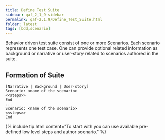 ```yaml
---
title: Define Test Suite
sidebar: qaf_2_1_9-sidebar
permalink: qaf-2.1.9/Define_Test_Suite.html
folder: latest
tags: [bdd,scenario]
---
```


Behavior driven test suite consist of one or more Scenarios. Each scenario represents one test case. One can provide optional related information as background or narrative or user-story related to scenarios authored in the suite.


## Formation of Suite

```
[Narrative | Background | User-story]
Scenario: <name of the scenario>
<<steps>>
End
...
Scenario: <name of the scenario>
<<steps>>
End
```

{% include tip.html content="To start with you can use available pre-defined low level steps and author scenario." %}
